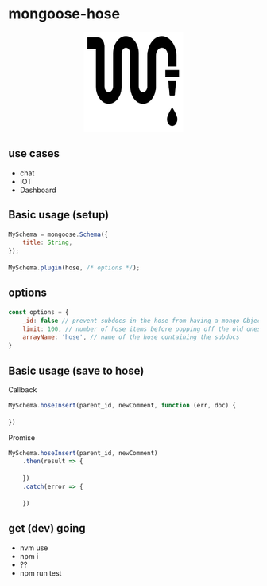 # mongoose-hose
<p align="center">
	<img height="200" width="200" src="https://raw.githubusercontent.com/JayMc/mongoose-hose/master/logo.png">
</p>

## use cases
* chat
* IOT
* Dashboard

## Basic usage (setup)
```javascript
MySchema = mongoose.Schema({
	title: String,
});

MySchema.plugin(hose, /* options */);
```

## options
```javascript
const options = {
	_id: false // prevent subdocs in the hose from having a mongo ObjectId
	limit: 100, // number of hose items before popping off the old ones (think about the size of your subdocs and frequency of read/writes)
	arrayName: 'hose', // name of the hose containing the subdocs
}
```

## Basic usage (save to hose)
Callback
```javascript
MySchema.hoseInsert(parent_id, newComment, function (err, doc) {

})
```

Promise
```javascript
MySchema.hoseInsert(parent_id, newComment)
	.then(result => {

	})
	.catch(error => {

	})
```

## get (dev) going
* nvm use
* npm i
* ??
* npm run test
